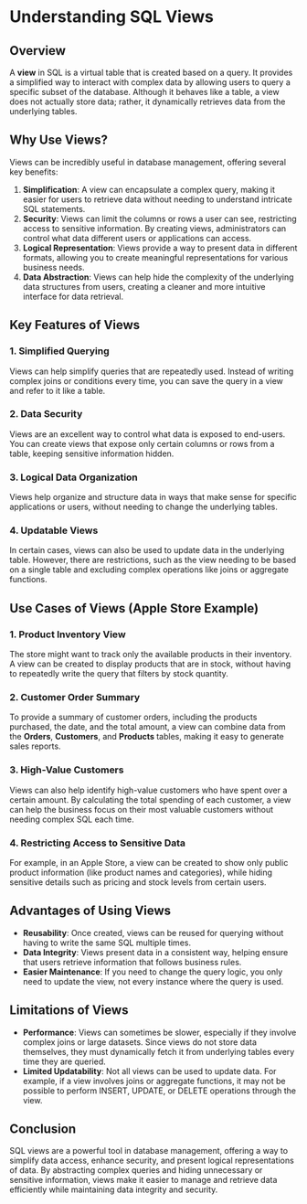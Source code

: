 # Understanding SQL Views

## Overview

A **view** in SQL is a virtual table that is created based on a query. It provides a simplified way to interact with complex data by allowing users to query a specific subset of the database. Although it behaves like a table, a view does not actually store data; rather, it dynamically retrieves data from the underlying tables.

## Why Use Views?

Views can be incredibly useful in database management, offering several key benefits:

1. **Simplification**: A view can encapsulate a complex query, making it easier for users to retrieve data without needing to understand intricate SQL statements.
2. **Security**: Views can limit the columns or rows a user can see, restricting access to sensitive information. By creating views, administrators can control what data different users or applications can access.
3. **Logical Representation**: Views provide a way to present data in different formats, allowing you to create meaningful representations for various business needs.
4. **Data Abstraction**: Views can help hide the complexity of the underlying data structures from users, creating a cleaner and more intuitive interface for data retrieval.

## Key Features of Views

### 1. **Simplified Querying**
Views can help simplify queries that are repeatedly used. Instead of writing complex joins or conditions every time, you can save the query in a view and refer to it like a table.

### 2. **Data Security**
Views are an excellent way to control what data is exposed to end-users. You can create views that expose only certain columns or rows from a table, keeping sensitive information hidden.

### 3. **Logical Data Organization**
Views help organize and structure data in ways that make sense for specific applications or users, without needing to change the underlying tables.

### 4. **Updatable Views**
In certain cases, views can also be used to update data in the underlying table. However, there are restrictions, such as the view needing to be based on a single table and excluding complex operations like joins or aggregate functions.

## Use Cases of Views (Apple Store Example)

### 1. **Product Inventory View**
The store might want to track only the available products in their inventory. A view can be created to display products that are in stock, without having to repeatedly write the query that filters by stock quantity.

### 2. **Customer Order Summary**
To provide a summary of customer orders, including the products purchased, the date, and the total amount, a view can combine data from the **Orders**, **Customers**, and **Products** tables, making it easy to generate sales reports.

### 3. **High-Value Customers**
Views can also help identify high-value customers who have spent over a certain amount. By calculating the total spending of each customer, a view can help the business focus on their most valuable customers without needing complex SQL each time.

### 4. **Restricting Access to Sensitive Data**
For example, in an Apple Store, a view can be created to show only public product information (like product names and categories), while hiding sensitive details such as pricing and stock levels from certain users.

## Advantages of Using Views

- **Reusability**: Once created, views can be reused for querying without having to write the same SQL multiple times.
- **Data Integrity**: Views present data in a consistent way, helping ensure that users retrieve information that follows business rules.
- **Easier Maintenance**: If you need to change the query logic, you only need to update the view, not every instance where the query is used.

## Limitations of Views

- **Performance**: Views can sometimes be slower, especially if they involve complex joins or large datasets. Since views do not store data themselves, they must dynamically fetch it from underlying tables every time they are queried.
- **Limited Updatability**: Not all views can be used to update data. For example, if a view involves joins or aggregate functions, it may not be possible to perform INSERT, UPDATE, or DELETE operations through the view.
  
## Conclusion

SQL views are a powerful tool in database management, offering a way to simplify data access, enhance security, and present logical representations of data. By abstracting complex queries and hiding unnecessary or sensitive information, views make it easier to manage and retrieve data efficiently while maintaining data integrity and security.


